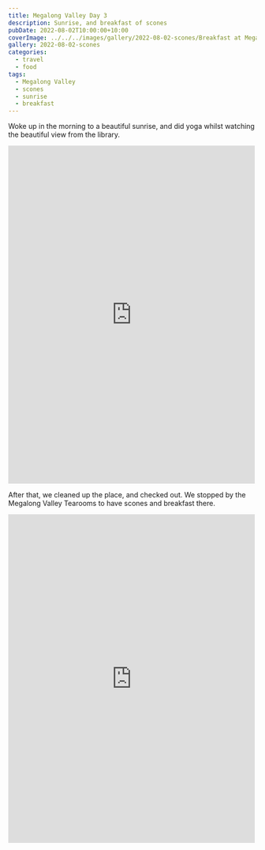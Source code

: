 ```yaml
---
title: Megalong Valley Day 3
description: Sunrise, and breakfast of scones
pubDate: 2022-08-02T10:00:00+10:00
coverImage: ../../../images/gallery/2022-08-02-scones/Breakfast at Megalong Valley Tearooms.jpeg
gallery: 2022-08-02-scones
categories:
  - travel
  - food
tags:
  - Megalong Valley
  - scones
  - sunrise
  - breakfast
---
```


Woke up in the morning to a beautiful sunrise, and did yoga whilst watching
the beautiful view from the library.

<iframe src="https://www.facebook.com/plugins/post.php?href=https%3A%2F%2Fwww.facebook.com%2Fchris1.tham%2Fposts%2Fpfbid0356f51A72ru3Fvs3fmhA5mjUpczicrH8HgVjkAzhsRvjyf1xxMopTw3aXpTSDFu1xl&show_text=true&width=500" width="500" height="684" style="border:none;overflow:hidden" scrolling="no" frameborder="0" allowfullscreen="true" allow="autoplay; clipboard-write; encrypted-media; picture-in-picture; web-share"></iframe>

After that, we cleaned up the place, and checked out. We stopped by the
Megalong Valley Tearooms to have scones and breakfast there.

<iframe src="https://www.facebook.com/plugins/post.php?href=https%3A%2F%2Fwww.facebook.com%2Fchris1.tham%2Fposts%2Fpfbid0yw6TSTmPmrMxq9wAP2eFY7SGq1qjYuTRYyNSRWUWveHfKSCKZHfrvcvk7ezznB2yl&show_text=true&width=500" width="500" height="665" style="border:none;overflow:hidden" scrolling="no" frameborder="0" allowfullscreen="true" allow="autoplay; clipboard-write; encrypted-media; picture-in-picture; web-share"></iframe>
